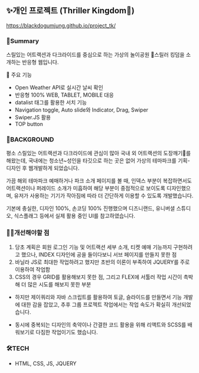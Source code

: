 ## ✨개인 프로젝트 (Thriller Kingdom🎢)
https://blackdogumjung.github.io/project_tk/

### 🤔Summary
스릴있는 어트랙션과 다크라이드를 중심으로 하는 가상의 놀이공원 🎃스릴러 킹덤을 소개하는 반응형 웹입니다.

🎪 주요 기능
  * Open Weather API로 실시간 날씨 확인
  * 반응형 100% WEB, TABLET, MOBILE 대응
  * datalist 태그를 활용한 서치 기능
  * Navigation toggle, Auto slide와 Indicator, Drag, Swiper
  * Swiper.JS 활용
  * TOP button 
  
  
  ### 🎠BACKGROUND
  평소 스릴있는 어트랙션과 다크라이드에 관심이 많아 국내 외 어트랙션의 도장깨기🤞를 해왔는데, 국내에는 청소년~성인을 타깃으로 하는 곳은 없어 가상의 테마파크를 기획-디자인 후 웹개발하게 되었습니다. 
  
  가끔 해외 테마파크 예매하거나 파크 소개 페이지를 볼 때, 인덱스 부분이 복잡하면서도 어트랙션이나 퍼레이드 소개가 미흡하여 해당 부분이 중점적으로 보이도록 디자인했으며, 유저가 사용하는 기기가 작아짐에 따라 더 간단하게 이용할 수 있도록 개발했습니다.
  
  기본에 충실한, 디자인 100%, 손코딩 100% 진행했으며 디즈니랜드, 유니버셜 스튜디오, 식스플래그 등에서 실제 활용 중인 UI를 참고하였습니다.
  
  
  ### 🤦‍♀️개선해야할 점
   1. 당초 계획은 회원 로그인 기능 및 어트랙션 세부 소개, 티켓 예매 기능까지 구현하려고 했으나, INDEX 디자인에 공을 들이다보니 서브 페이지를 만들지 못한 점 
   2. 바닐라 JS로 최대한 작업하려고 했지만 초반의 이론이 부족하여 JQUERY를 주로 이용하여 작업함 
   3. CSS의 경우 GRID를 활용해보지 못한 점, 그리고 FLEX에 서툴러 작업 시간이 촉박해 더 많은 시도를 해보지 못한 부분

  * 하지만 제이쿼리와 자바 스크립트를 활용하여 토글, 슬라이드를 만들면서 기능 개발에 대한 감을 잡았고, 추후 그룹 프로젝트 작업에서는 작업 속도가 확실히 개선되었습니다.

  * 동시에 중복되는 디자인의 축약이나 간결한 코드 활용을 위해 리액트와 SCSS를 배워보기로 다짐한 작업이기도 했습니다. 

  ### 🛠TECH
  * HTML, CSS, JS, JQUERY
